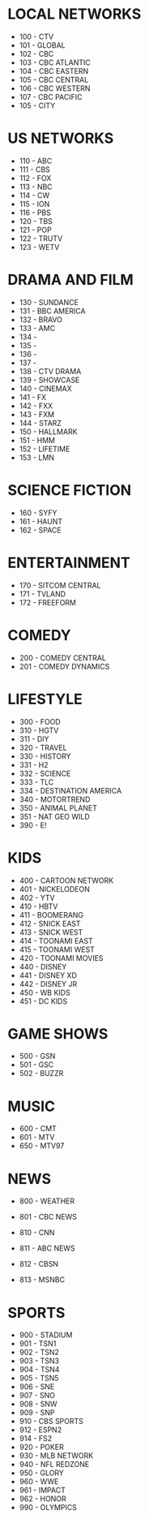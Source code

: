 # LOCAL NETWORKS
* 100 - CTV
* 101 - GLOBAL
* 102 - CBC
* 103 - CBC ATLANTIC
* 104 - CBC EASTERN
* 105 - CBC CENTRAL
* 106 - CBC WESTERN
* 107 - CBC PACIFIC
* 105 - CITY

# US NETWORKS
* 110 - ABC
* 111 - CBS
* 112 - FOX
* 113 - NBC
* 114 - CW
* 115 - ION
* 116 - PBS
* 120 - TBS
* 121 - POP
* 122 - TRUTV
* 123 - WETV

# DRAMA AND FILM
* 130 - SUNDANCE
* 131 - BBC AMERICA
* 132 - BRAVO
* 133 - AMC
* 134 - 
* 135 - 
* 136 - 
* 137 - 
* 138 - CTV DRAMA
* 139 - SHOWCASE
* 140 - CINEMAX
* 141 - FX
* 142 - FXX
* 143 - FXM
* 144 - STARZ
* 150 - HALLMARK
* 151 - HMM
* 152 - LIFETIME
* 153 - LMN

# SCIENCE FICTION
* 160 - SYFY
* 161 - HAUNT
* 162 - SPACE

# ENTERTAINMENT
* 170 - SITCOM CENTRAL
* 171 - TVLAND
* 172 - FREEFORM

# COMEDY
* 200 - COMEDY CENTRAL
* 201 - COMEDY DYNAMICS

# LIFESTYLE
* 300 - FOOD
* 310 - HGTV
* 311 - DIY
* 320 - TRAVEL
* 330 - HISTORY
* 331 - H2
* 332 - SCIENCE
* 333 - TLC
* 334 - DESTINATION AMERICA
* 340 - MOTORTREND
* 350 - ANIMAL PLANET
* 351 - NAT GEO WILD
* 390 - E!

# KIDS
* 400 - CARTOON NETWORK
* 401 - NICKELODEON
* 402 - YTV
* 410 - HBTV
* 411 - BOOMERANG
* 412 - SNICK EAST
* 413 - SNICK WEST
* 414 - TOONAMI EAST
* 415 - TOONAMI WEST
* 420 - TOONAMI MOVIES
* 440 - DISNEY
* 441 - DISNEY XD
* 442 - DISNEY JR
* 450 - WB KIDS
* 451 - DC KIDS

# GAME SHOWS
* 500 - GSN
* 501 - GSC
* 502 - BUZZR

# MUSIC
* 600 - CMT
* 601 - MTV
* 650 - MTV97

# NEWS
* 800 - WEATHER
* 801 - CBC NEWS

* 810 - CNN
* 811 - ABC NEWS
* 812 - CBSN
* 813 - MSNBC

# SPORTS
* 900 - STADIUM
* 901 - TSN1
* 902 - TSN2
* 903 - TSN3
* 904 - TSN4
* 905 - TSN5
* 906 - SNE
* 907 - SNO
* 908 - SNW
* 909 - SNP
* 910 - CBS SPORTS
* 912 - ESPN2
* 914 - FS2
* 920 - POKER
* 930 - MLB NETWORK
* 940 - NFL REDZONE
* 950 - GLORY
* 960 - WWE
* 961 - IMPACT
* 962 - HONOR
* 990 - OLYMPICS
